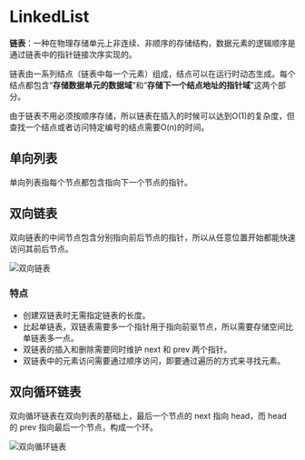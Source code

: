 # LinkedList

**链表**：一种在物理存储单元上非连续、非顺序的存储结构，数据元素的逻辑顺序是通过链表中的指针链接次序实现的。

链表由一系列结点（链表中每一个元素）组成，结点可以在运行时动态生成。每个结点都包含“**存储数据单元的数据域**”和“**存储下一个结点地址的指针域**”这两个部分。

由于链表不用必须按顺序存储，所以链表在插入的时候可以达到O(1)的复杂度，但查找一个结点或者访问特定编号的结点需要O(n)的时间。



## 单向列表

单向列表指每个节点都包含指向下一个节点的指针。



## 双向链表

双向链表的中间节点包含分别指向前后节点的指针，所以从任意位置开始都能快速访问其前后节点。

![双向链表](https://oss.xubighead.top/oss/image/202506/1930073696942264321.png)



### 特点

- 创建双链表时无需指定链表的长度。
- 比起单链表，双链表需要多一个指针用于指向前驱节点，所以需要存储空间比单链表多一点。
- 双链表的插入和删除需要同时维护 next 和 prev 两个指针。
- 双链表中的元素访问需要通过顺序访问，即要通过遍历的方式来寻找元素。



## 双向循环链表

双向循环链表在双向列表的基础上，最后一个节点的 next 指向 head，而 head 的 prev 指向最后一个节点，构成一个环。

![双向循环链表](https://oss.xubighead.top/oss/image/202506/1930073759697440770.png)
